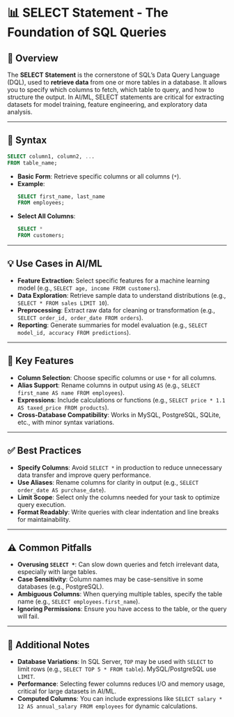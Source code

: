 # 📊 SELECT Statement - The Foundation of SQL Queries

## 🌟 Overview

The **SELECT Statement** is the cornerstone of SQL’s Data Query Language (DQL), used to **retrieve data** from one or more tables in a database. It allows you to specify which columns to fetch, which table to query, and how to structure the output. In AI/ML, SELECT statements are critical for extracting datasets for model training, feature engineering, and exploratory data analysis.

---

## 📜 Syntax

```sql
SELECT column1, column2, ...
FROM table_name;
```

- **Basic Form**: Retrieve specific columns or all columns (`*`).
- **Example**:
  ```sql
  SELECT first_name, last_name
  FROM employees;
  ```
- **Select All Columns**:
  ```sql
  SELECT *
  FROM customers;
  ```

---

## 💡 Use Cases in AI/ML

- **Feature Extraction**: Select specific features for a machine learning model (e.g., `SELECT age, income FROM customers`).
- **Data Exploration**: Retrieve sample data to understand distributions (e.g., `SELECT * FROM sales LIMIT 10`).
- **Preprocessing**: Extract raw data for cleaning or transformation (e.g., `SELECT order_id, order_date FROM orders`).
- **Reporting**: Generate summaries for model evaluation (e.g., `SELECT model_id, accuracy FROM predictions`).

---

## 🔑 Key Features

- **Column Selection**: Choose specific columns or use `*` for all columns.
- **Alias Support**: Rename columns in output using `AS` (e.g., `SELECT first_name AS name FROM employees`).
- **Expressions**: Include calculations or functions (e.g., `SELECT price * 1.1 AS taxed_price FROM products`).
- **Cross-Database Compatibility**: Works in MySQL, PostgreSQL, SQLite, etc., with minor syntax variations.

---

## ✅ Best Practices

- **Specify Columns**: Avoid `SELECT *` in production to reduce unnecessary data transfer and improve query performance.
- **Use Aliases**: Rename columns for clarity in output (e.g., `SELECT order_date AS purchase_date`).
- **Limit Scope**: Select only the columns needed for your task to optimize query execution.
- **Format Readably**: Write queries with clear indentation and line breaks for maintainability.

---

## ⚠️ Common Pitfalls

- **Overusing `SELECT *`**: Can slow down queries and fetch irrelevant data, especially with large tables.
- **Case Sensitivity**: Column names may be case-sensitive in some databases (e.g., PostgreSQL).
- **Ambiguous Columns**: When querying multiple tables, specify the table name (e.g., `SELECT employees.first_name`).
- **Ignoring Permissions**: Ensure you have access to the table, or the query will fail.

---

## 📝 Additional Notes

- **Database Variations**: In SQL Server, `TOP` may be used with `SELECT` to limit rows (e.g., `SELECT TOP 5 * FROM table`). MySQL/PostgreSQL use `LIMIT`.
- **Performance**: Selecting fewer columns reduces I/O and memory usage, critical for large datasets in AI/ML.
- **Computed Columns**: You can include expressions like `SELECT salary * 12 AS annual_salary FROM employees` for dynamic calculations.